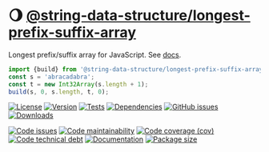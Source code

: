 :waning_gibbous_moon: [@string-data-structure/longest-prefix-suffix-array](https://string-data-structure.github.io/longest-prefix-suffix-array)
==

Longest prefix/suffix array for JavaScript.
See [docs](https://string-data-structure.github.io/longest-prefix-suffix-array/index.html).

```js
import {build} from '@string-data-structure/longest-prefix-suffix-array';
const s = 'abracadabra';
const t = new Int32Array(s.length + 1);
build(s, 0, s.length, t, 0);
```

[![License](https://img.shields.io/github/license/string-data-structure/longest-prefix-suffix-array.svg)](https://raw.githubusercontent.com/string-data-structure/longest-prefix-suffix-array/main/LICENSE)
[![Version](https://img.shields.io/npm/v/@string-data-structure/longest-prefix-suffix-array.svg)](https://www.npmjs.org/package/@string-data-structure/longest-prefix-suffix-array)
[![Tests](https://img.shields.io/github/actions/workflow/status/string-data-structure/longest-prefix-suffix-array/ci.yml?branch=main&event=push&label=tests)](https://github.com/string-data-structure/longest-prefix-suffix-array/actions/workflows/ci.yml?query=branch:main)
[![Dependencies](https://img.shields.io/librariesio/github/string-data-structure/longest-prefix-suffix-array.svg)](https://github.com/string-data-structure/longest-prefix-suffix-array/network/dependencies)
[![GitHub issues](https://img.shields.io/github/issues/string-data-structure/longest-prefix-suffix-array.svg)](https://github.com/string-data-structure/longest-prefix-suffix-array/issues)
[![Downloads](https://img.shields.io/npm/dm/@string-data-structure/longest-prefix-suffix-array.svg)](https://www.npmjs.org/package/@string-data-structure/longest-prefix-suffix-array)

[![Code issues](https://img.shields.io/codeclimate/issues/string-data-structure/longest-prefix-suffix-array.svg)](https://codeclimate.com/github/string-data-structure/longest-prefix-suffix-array/issues)
[![Code maintainability](https://img.shields.io/codeclimate/maintainability/string-data-structure/longest-prefix-suffix-array.svg)](https://codeclimate.com/github/string-data-structure/longest-prefix-suffix-array/trends/churn)
[![Code coverage (cov)](https://img.shields.io/codecov/c/gh/string-data-structure/longest-prefix-suffix-array/main.svg)](https://codecov.io/gh/string-data-structure/longest-prefix-suffix-array)
[![Code technical debt](https://img.shields.io/codeclimate/tech-debt/string-data-structure/longest-prefix-suffix-array.svg)](https://codeclimate.com/github/string-data-structure/longest-prefix-suffix-array/trends/technical_debt)
[![Documentation](https://string-data-structure.github.io/longest-prefix-suffix-array/badge.svg)](https://string-data-structure.github.io/longest-prefix-suffix-array/source.html)
[![Package size](https://img.shields.io/bundlephobia/minzip/@string-data-structure/longest-prefix-suffix-array)](https://bundlephobia.com/result?p=@string-data-structure/longest-prefix-suffix-array)
